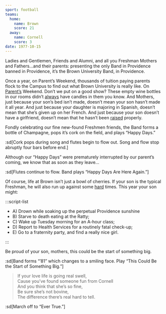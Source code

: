 ```yaml
---
sport: football
teams:
  home:
    name: Brown
    score: 21
  away:
    name: Cornell
    score: 3
date: 1977-10-15
---
```


Ladies and Gentlemen, Friends and Alumni, and all you Freshman Mothers and Fathers…and their parents: presenting the only Band in Providence banned in Providence, it’s the Brown University Band, in Providence.

Once a year, on Parent’s Weekend, thousands of tuition paying parents flock to the Campus to find out what Brown University is really like. On <u>Parent’s</u> Weekend. Don’t we put on a good show? These empty wine bottles in our rooms didn’t <u>always</u> have candles in them you know. And Mothers, just because your son’s bed isn’t made, doesn’t mean your son hasn’t made it all year. And just because your daughter is majoring in Spanish, doesn’t mean that she’s given up on her French. And just because your son doesn’t have a girlfriend, doesn’t mean that he hasn’t been <u>raised</u> properly.

Fondly celebrating our fine new-found Freshmen friends, the Band forms a bottle of Champagne, pops it’s cork on the field, and plays “Happy Days.”

:sd[Cork pops during song and flutes begin to flow out. Song and flow stop abruptly four bars before end.]

Although our “Happy Days” were prematurely interrupted by our parent’s coming, we know that as soon as they leave…

:sd[Flutes continue to flow. Band plays “Happy Days Are Here Again.”]

Of course, life at Brown isn’t just a bowl of cherries. If your son is the typical Freshman, he will also run up against some <u>hard</u> times. This year your son might:

:::script-list

- A) Drown while soaking up the perpetual Providence sunshine
- B) Starve to death eating at the Ratty;
- C) Wake up Tuesday morning for an A-hour class;
- D) Report to Health Services for a routinely fatal check-up;
- E) Go to a fraternity party, and find a really nice girl.

:::

Be proud of your son, mothers, this could be the start of something big.

:sd[Band forms “’81” which changes to a smiling face. Play “This Could Be the Start of Something Big.”]

> If your love life is going real swell,\
> Cause you’ve found someone fun from Cornell\
> And you think that she’s so fine,\
> Be sure she’s not bovine,\
> The difference there’s real hard to tell.

:sd[March off to “Ever True.”]
